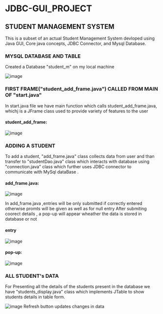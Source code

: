 # JDBC-GUI_PROJECT
## STUDENT MANAGEMENT SYSTEM
This is a subset of an actual Student Management System devloped using Java GUI, Core java concepts, JDBC Connector, and Mysql Database.

### MYSQL DATABASE AND TABLE 
Created a Database "student_m" on my local machine 

![image](https://user-images.githubusercontent.com/93510372/233863037-842d73ef-20f3-44d8-ac1e-48323c7ba182.png)

### FIRST FRAME("student_add_frame.java") CALLED FROM MAIN OF "start.java" 
In start.java file we have main function which calls student_add_frame.java, whichj is a JFrame class used to provide variety of features to the user
#### student_add_frame:
![image](https://user-images.githubusercontent.com/93510372/233863565-be0871cd-1759-44cd-af08-a5061cb37d78.png)

### ADDING A STUDENT 
To add a student, "add_frame.java" class collects data from user and than transfer to 
"studentDao.java" class which interacts with database using "connection.java" class 
which further uses JDBC connector to communicate with MySql dataBase .

#### add_frame.java:
![image](https://user-images.githubusercontent.com/93510372/233864064-766e16fe-05a4-45d0-9055-749e315d48b2.png)

In add_frame.java ,entries will be only submitted if correctly entered otherwise promts will be given as well as
for null entry
After submiting coorect details , a pop-up will appear wheather the data is stored in database or not 
#### entry
![image](https://user-images.githubusercontent.com/93510372/233864353-67208257-6363-4a0e-8c4c-a3e0aaa4ba86.png)

#### pop-up:
![image](https://user-images.githubusercontent.com/93510372/233864384-41d8cdd7-5ffc-403f-bd98-211eafe4c468.png)

### ALL STUDENT's DATA 
For Presenting all the details of the students present in the database we have "students_display.java" class which implements JTable 
to show students details in table form.

![image](https://user-images.githubusercontent.com/93510372/233864784-18dc5baf-9f61-4e6d-9fdb-69cb57b5313f.png)
Refresh button updates changes in data 








